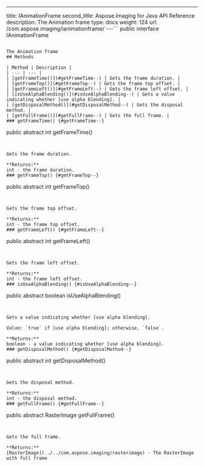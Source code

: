 ---
title: IAnimationFrame
second_title: Aspose.Imaging for Java API Reference
description: The Animation frame
type: docs
weight: 124
url: /com.aspose.imaging/ianimationframe/
---```
public interface IAnimationFrame
```

The Animation frame
## Methods

| Method | Description |
| --- | --- |
| [getFrameTime()](#getFrameTime--) | Gets the frame duration. |
| [getFrameTop()](#getFrameTop--) | Gets the frame top offset. |
| [getFrameLeft()](#getFrameLeft--) | Gets the frame left offset. |
| [isUseAlphaBlending()](#isUseAlphaBlending--) | Gets a value indicating whether [use alpha blending]. |
| [getDisposalMethod()](#getDisposalMethod--) | Gets the disposal method. |
| [getFullFrame()](#getFullFrame--) | Gets the full frame. |
### getFrameTime() {#getFrameTime--}
```
public abstract int getFrameTime()
```


Gets the frame duration.

**Returns:**
int - the frame duration.
### getFrameTop() {#getFrameTop--}
```
public abstract int getFrameTop()
```


Gets the frame top offset.

**Returns:**
int - the frame top offset.
### getFrameLeft() {#getFrameLeft--}
```
public abstract int getFrameLeft()
```


Gets the frame left offset.

**Returns:**
int - the frame left offset.
### isUseAlphaBlending() {#isUseAlphaBlending--}
```
public abstract boolean isUseAlphaBlending()
```


Gets a value indicating whether [use alpha blending].

Value: `true` if [use alpha blending]; otherwise, `false`.

**Returns:**
boolean - a value indicating whether [use alpha blending].
### getDisposalMethod() {#getDisposalMethod--}
```
public abstract int getDisposalMethod()
```


Gets the disposal method.

**Returns:**
int - the disposal method.
### getFullFrame() {#getFullFrame--}
```
public abstract RasterImage getFullFrame()
```


Gets the full frame.

**Returns:**
[RasterImage](../../com.aspose.imaging/rasterimage) - The RasterImage with full frame
